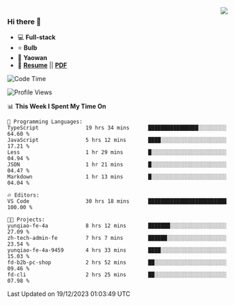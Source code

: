 <img align="right" src="https://github-readme-stats.vercel.app/api?username=LolipopJ&show_icons=true&count_private=true&hide_title=true&include_all_commits=true&theme=vue">

### Hi there 👋

- :computer: **Full-stack**
- :star: **Bulb**
- :pill: **Yaowan**
- :milky_way: [**Resume**](https://lolipopj.github.io/resume/) || [**PDF**](https://cdn.jsdelivr.net/gh/lolipopj/resume/export/resume-en.pdf)

<!--START_SECTION:waka-->
![Code Time](http://img.shields.io/badge/Code%20Time-1%2C831%20hrs%2018%20mins-blue)

![Profile Views](http://img.shields.io/badge/Profile%20Views-0-blue)

📊 **This Week I Spent My Time On** 

```text
💬 Programming Languages: 
TypeScript               19 hrs 34 mins      ████████████████░░░░░░░░░   64.60 % 
JavaScript               5 hrs 12 mins       ████░░░░░░░░░░░░░░░░░░░░░   17.21 % 
Less                     1 hr 29 mins        █░░░░░░░░░░░░░░░░░░░░░░░░   04.94 % 
JSON                     1 hr 21 mins        █░░░░░░░░░░░░░░░░░░░░░░░░   04.47 % 
Markdown                 1 hr 13 mins        █░░░░░░░░░░░░░░░░░░░░░░░░   04.04 % 

🔥 Editors: 
VS Code                  30 hrs 18 mins      █████████████████████████   100.00 % 

🐱‍💻 Projects: 
yunqiao-fe-4a            8 hrs 12 mins       ███████░░░░░░░░░░░░░░░░░░   27.09 % 
zh-tech-admin-fe         7 hrs 7 mins        ██████░░░░░░░░░░░░░░░░░░░   23.54 % 
yunqiao-fe-4a-9459       4 hrs 33 mins       ████░░░░░░░░░░░░░░░░░░░░░   15.03 % 
fd-b2b-pc-shop           2 hrs 52 mins       ██░░░░░░░░░░░░░░░░░░░░░░░   09.46 % 
fd-cli                   2 hrs 25 mins       ██░░░░░░░░░░░░░░░░░░░░░░░   07.98 % 
```


 Last Updated on 19/12/2023 01:03:49 UTC
<!--END_SECTION:waka-->
